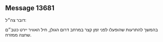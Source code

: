 ## Message 13681

דובר צה״ל: 

בהמשך להתרעות שהופעלו לפני זמן קצר במרחב דרום הגולן, חיל האוויר יירט כטב״ם שחצה ממזרח.

